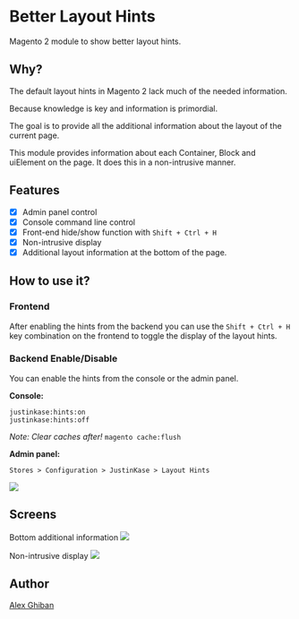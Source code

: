 # Better Layout Hints
Magento 2 module to show better layout hints.

## Why?
The default layout hints in Magento 2 lack much of the needed information.
 
Because knowledge is key and information is primordial.

The goal is to provide all the additional information about the layout of the current page. 

This module provides information about each Container, Block and uiElement on the page. It does this in a
non-intrusive manner.

## Features

 - [x] Admin panel control 
 - [x] Console command line control
 - [x] Front-end hide/show function with `Shift + Ctrl + H`
 - [x] Non-intrusive display 
 - [x] Additional layout information at the bottom of the page. 

## How to use it?

### Frontend

After enabling the hints from the backend you can use the `Shift + Ctrl + H` key combination on the frontend to toggle the display of the layout hints.

### Backend Enable/Disable
You can enable the hints from the console or the admin panel.

**Console:**
```
justinkase:hints:on
justinkase:hints:off
```
*Note: Clear caches after!* `magento cache:flush` 

**Admin panel:**

`Stores > Configuration > JustinKase > Layout Hints` 

![](https://i.imgur.com/j4vgKKk.png)

## Screens
Bottom additional information
![](https://i.imgur.com/NhJhmco.png)

Non-intrusive display
![](https://i.imgur.com/BxpJZ1C.png)

## Author
[Alex Ghiban](mailto:drew7721@gmail.com)

